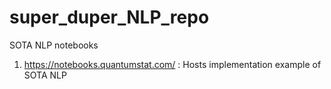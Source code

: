 # super_duper_NLP_repo
SOTA NLP notebooks

1. https://notebooks.quantumstat.com/ : Hosts implementation example of SOTA NLP 
